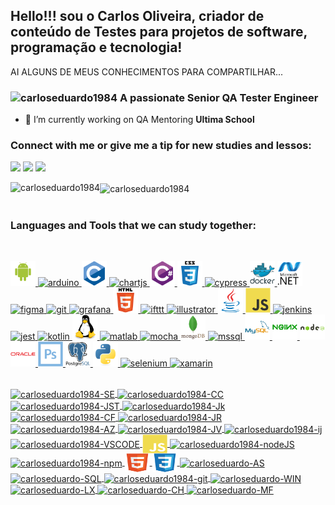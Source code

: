 ## Hello!!! sou o Carlos Oliveira, criador de conteúdo de Testes para projetos de software, programação e tecnologia!
AI ALGUNS DE MEUS CONHECIMENTOS PARA COMPARTILHAR...

<h3 align="left"> <img src="https://komarev.com/ghpvc/?username=carloseduardo1984&label=Profile%20views&color=0e75b6&style=flat" alt="carloseduardo1984" /> A passionate Senior QA Tester Engineer   </h3>

- 🔭 I’m currently working on QA Mentoring **Ultima School**

<h3 align="left">Connect with me or give me a tip for new studies and lessos:</h3>
<p align="left">
  <a href="https://www.youtube.com/@ceocampanhaeletronicaonlin8457"><img src="https://img.shields.io/badge/YouTube-FF0000?style=for-the-badge&logo=youtube&logoColor=white" target="_blank"></a>   
 <a href = "mailto:carloseduardo1984@gmail.com"><img src="https://img.shields.io/badge/-Gmail-%23333?style=for-the-badge&logo=gmail&logoColor=white" target="_blank"></a>
  <a href="https://www.linkedin.com/in/carlosoliveira1984/" target="_blank"><img src="https://img.shields.io/badge/-LinkedIn-%230077B5?style=for-the-badge&logo=linkedin&logoColor=white" target="_blank"></a>  
 </a>

</p> 


<img align="left" src="https://github-readme-stats.vercel.app/api/top-langs?username=carloseduardo1984&show_icons=true&locale=en&layout=compact" alt="carloseduardo1984" />
<p><img align="center" src="https://github-readme-stats.vercel.app/api?username=carloseduardo1984&show_icons=true&locale=en" alt="carloseduardo1984" />

<br>
</br>
<h3 align="left">Languages and Tools that we can study together:</h3> <br>
<p align="left"> <a href="https://developer.android.com" target="_blank" rel="noreferrer"> <img src="https://raw.githubusercontent.com/devicons/devicon/master/icons/android/android-original-wordmark.svg" alt="android" width="40" height="40"/> </a> <a href="https://www.arduino.cc/" target="_blank" rel="noreferrer"> <img src="https://cdn.worldvectorlogo.com/logos/arduino-1.svg" alt="arduino" width="40" height="40"/> </a> <a href="https://www.cprogramming.com/" target="_blank" rel="noreferrer"> <img src="https://raw.githubusercontent.com/devicons/devicon/master/icons/c/c-original.svg" alt="c" width="40" height="40"/> </a> <a href="https://www.chartjs.org" target="_blank" rel="noreferrer"> <img src="https://www.chartjs.org/media/logo-title.svg" alt="chartjs" width="40" height="40"/> </a> <a href="https://www.w3schools.com/cs/" target="_blank" rel="noreferrer"> <img src="https://raw.githubusercontent.com/devicons/devicon/master/icons/csharp/csharp-original.svg" alt="csharp" width="40" height="40"/> </a> <a href="https://www.w3schools.com/css/" target="_blank" rel="noreferrer"> <img src="https://raw.githubusercontent.com/devicons/devicon/master/icons/css3/css3-original-wordmark.svg" alt="css3" width="40" height="40"/> </a> <a href="https://www.cypress.io" target="_blank" rel="noreferrer"> <img src="https://raw.githubusercontent.com/simple-icons/simple-icons/6e46ec1fc23b60c8fd0d2f2ff46db82e16dbd75f/icons/cypress.svg" alt="cypress" width="40" height="40"/> </a> <a href="https://www.docker.com/" target="_blank" rel="noreferrer"> <img src="https://raw.githubusercontent.com/devicons/devicon/master/icons/docker/docker-original-wordmark.svg" alt="docker" width="40" height="40"/> </a> <a href="https://dotnet.microsoft.com/" target="_blank" rel="noreferrer"> <img src="https://raw.githubusercontent.com/devicons/devicon/master/icons/dot-net/dot-net-original-wordmark.svg" alt="dotnet" width="40" height="40"/> </a> <a href="https://www.figma.com/" target="_blank" rel="noreferrer"> <img src="https://www.vectorlogo.zone/logos/figma/figma-icon.svg" alt="figma" width="40" height="40"/> </a> <a href="https://git-scm.com/" target="_blank" rel="noreferrer"> <img src="https://www.vectorlogo.zone/logos/git-scm/git-scm-icon.svg" alt="git" width="40" height="40"/> </a> <a href="https://grafana.com" target="_blank" rel="noreferrer"> <img src="https://www.vectorlogo.zone/logos/grafana/grafana-icon.svg" alt="grafana" width="40" height="40"/> </a> <a href="https://www.w3.org/html/" target="_blank" rel="noreferrer"> <img src="https://raw.githubusercontent.com/devicons/devicon/master/icons/html5/html5-original-wordmark.svg" alt="html5" width="40" height="40"/> </a> <a href="https://ifttt.com/" target="_blank" rel="noreferrer"> <img src="https://www.vectorlogo.zone/logos/ifttt/ifttt-ar21.svg" alt="ifttt" width="40" height="40"/> </a> <a href="https://www.adobe.com/in/products/illustrator.html" target="_blank" rel="noreferrer"> <img src="https://www.vectorlogo.zone/logos/adobe_illustrator/adobe_illustrator-icon.svg" alt="illustrator" width="40" height="40"/> </a> <a href="https://www.java.com" target="_blank" rel="noreferrer"> <img src="https://raw.githubusercontent.com/devicons/devicon/master/icons/java/java-original.svg" alt="java" width="40" height="40"/> </a> <a href="https://developer.mozilla.org/en-US/docs/Web/JavaScript" target="_blank" rel="noreferrer"> <img src="https://raw.githubusercontent.com/devicons/devicon/master/icons/javascript/javascript-original.svg" alt="javascript" width="40" height="40"/> </a> <a href="https://www.jenkins.io" target="_blank" rel="noreferrer"> <img src="https://www.vectorlogo.zone/logos/jenkins/jenkins-icon.svg" alt="jenkins" width="40" height="40"/> </a> <a href="https://jestjs.io" target="_blank" rel="noreferrer"> <img src="https://www.vectorlogo.zone/logos/jestjsio/jestjsio-icon.svg" alt="jest" width="40" height="40"/> </a> <a href="https://kotlinlang.org" target="_blank" rel="noreferrer"> <img src="https://www.vectorlogo.zone/logos/kotlinlang/kotlinlang-icon.svg" alt="kotlin" width="40" height="40"/> </a> <a href="https://www.linux.org/" target="_blank" rel="noreferrer"> <img src="https://raw.githubusercontent.com/devicons/devicon/master/icons/linux/linux-original.svg" alt="linux" width="40" height="40"/> </a> <a href="https://www.mathworks.com/" target="_blank" rel="noreferrer"> <img src="https://upload.wikimedia.org/wikipedia/commons/2/21/Matlab_Logo.png" alt="matlab" width="40" height="40"/> </a> <a href="https://mochajs.org" target="_blank" rel="noreferrer"> <img src="https://www.vectorlogo.zone/logos/mochajs/mochajs-icon.svg" alt="mocha" width="40" height="40"/> </a> <a href="https://www.mongodb.com/" target="_blank" rel="noreferrer"> <img src="https://raw.githubusercontent.com/devicons/devicon/master/icons/mongodb/mongodb-original-wordmark.svg" alt="mongodb" width="40" height="40"/> </a> <a href="https://www.microsoft.com/en-us/sql-server" target="_blank" rel="noreferrer"> <img src="https://www.svgrepo.com/show/303229/microsoft-sql-server-logo.svg" alt="mssql" width="40" height="40"/> </a> <a href="https://www.mysql.com/" target="_blank" rel="noreferrer"> <img src="https://raw.githubusercontent.com/devicons/devicon/master/icons/mysql/mysql-original-wordmark.svg" alt="mysql" width="40" height="40"/> </a> <a href="https://www.nginx.com" target="_blank" rel="noreferrer"> <img src="https://raw.githubusercontent.com/devicons/devicon/master/icons/nginx/nginx-original.svg" alt="nginx" width="40" height="40"/> </a> <a href="https://nodejs.org" target="_blank" rel="noreferrer"> <img src="https://raw.githubusercontent.com/devicons/devicon/master/icons/nodejs/nodejs-original-wordmark.svg" alt="nodejs" width="40" height="40"/> </a> <a href="https://www.oracle.com/" target="_blank" rel="noreferrer"> <img src="https://raw.githubusercontent.com/devicons/devicon/master/icons/oracle/oracle-original.svg" alt="oracle" width="40" height="40"/> </a> <a href="https://www.photoshop.com/en" target="_blank" rel="noreferrer"> <img src="https://raw.githubusercontent.com/devicons/devicon/master/icons/photoshop/photoshop-line.svg" alt="photoshop" width="40" height="40"/> </a> <a href="https://www.postgresql.org" target="_blank" rel="noreferrer"> <img src="https://raw.githubusercontent.com/devicons/devicon/master/icons/postgresql/postgresql-original-wordmark.svg" alt="postgresql" width="40" height="40"/> </a> <a href="https://www.python.org" target="_blank" rel="noreferrer"> <img src="https://raw.githubusercontent.com/devicons/devicon/master/icons/python/python-original.svg" alt="python" width="40" height="40"/> </a> <a href="https://www.selenium.dev" target="_blank" rel="noreferrer"> <img src="https://raw.githubusercontent.com/detain/svg-logos/780f25886640cef088af994181646db2f6b1a3f8/svg/selenium-logo.svg" alt="selenium" width="40" height="40"/> </a> <a href="https://dotnet.microsoft.com/apps/xamarin" target="_blank" rel="noreferrer"> <img src="https://raw.githubusercontent.com/detain/svg-logos/780f25886640cef088af994181646db2f6b1a3f8/svg/xamarin.svg" alt="xamarin" width="40" height="40"/> </a> </p>

<div>
  <a href="https://https://www.linkedin.com/in/carlosoliveira1984/>
           
           - 🔭 For AUTOMATION TESTING PIPELINES AND AGILE PROJECTS
  
  <div style="display: inline_block"><br> 
  <img align="center" alt="carloseduardo1984-SE" height="30" width="40" src="https://cdn.jsdelivr.net/gh/devicons/devicon/icons/selenium/selenium-original.svg">
  <img align="center" alt="carloseduardo1984-CC" height="30" width="40" src="https://cdn.jsdelivr.net/gh/devicons/devicon/icons/cucumber/cucumber-plain.svg">
  <img align="center" alt="carloseduardo1984-JST" height="30" width="40" src="https://cdn.jsdelivr.net/gh/devicons/devicon/icons/jest/jest-plain.svg">
  <img align="center" alt="carloseduardo1984-Jk" height="30" width="40" src="https://cdn.jsdelivr.net/gh/devicons/devicon/icons/jenkins/jenkins-original.svg">
  <img align="center" alt="carloseduardo1984-CF" height="30" width="40" src="https://cdn.jsdelivr.net/gh/devicons/devicon/icons/confluence/confluence-original.svg">
  <img align="center" alt="carloseduardo1984-JR" height="30" width="40" src="https://cdn.jsdelivr.net/gh/devicons/devicon/icons/jira/jira-original-wordmark.svg">
  <img align="center" alt="carloseduardo1984-AZ" height="30" width="40" src="https://cdn.jsdelivr.net/gh/devicons/devicon/icons/azure/azure-original-wordmark.svg">
   <img align="center" alt="carloseduardo1984-JV" height="30" width="40" src="https://cdn.jsdelivr.net/gh/devicons/devicon/icons/java/java-plain-wordmark.svg">
  <img align="center" alt="carloseduardo1984-ij" height="30" width="40" src="https://cdn.jsdelivr.net/gh/devicons/devicon/icons/intellij/intellij-plain-wordmark.svg" />
          
  <img align="center" alt="carloseduardo1984-VSCODE" height="30" width="40" src="https://cdn.jsdelivr.net/gh/devicons/devicon/icons/vscode/vscode-original-wordmark.svg">
    <img align="center" alt="carloseduardo1984-JS" height="30" width="40" src="https://raw.githubusercontent.com/devicons/devicon/master/icons/javascript/javascript-plain.svg">
  <img align="center" alt="carloseduardo1984-nodeJS" height="30" width="40" src="https://cdn.jsdelivr.net/gh/devicons/devicon/icons/nodejs/nodejs-plain-wordmark.svg">
   <img align="center" alt="carloseduardo1984-npm" height="30" width="40" src="https://cdn.jsdelivr.net/gh/devicons/devicon/icons/npm/npm-original-wordmark.svg">
  
  <img align="center" alt="carloseduardo1984-HTML" height="30" width="40" src="https://raw.githubusercontent.com/devicons/devicon/master/icons/html5/html5-original.svg">
  <img align="center" alt="carloseduardo1984-CSS" height="30" width="40" src="https://raw.githubusercontent.com/devicons/devicon/master/icons/css3/css3-original.svg">
  <img align="center" alt="carloseduardo-AS" height="30" width="40" src="https://cdn.jsdelivr.net/gh/devicons/devicon/icons/androidstudio/androidstudio-original.svg">
  <img align="center" alt="carloseduardo-SQL" height="30" width="40" src="https://cdn.jsdelivr.net/gh/devicons/devicon/icons/mysql/mysql-plain-wordmark.svg">

  <img align="center" alt="carloseduardo1984-git" height="30" width="40" src="https://cdn.jsdelivr.net/gh/devicons/devicon/icons/git/git-plain-wordmark.svg">
  <img align="center" alt="carloseduardo-WIN" height="30" width="40" src="https://cdn.jsdelivr.net/gh/devicons/devicon/icons/windows8/windows8-original.svg" />
  <img align="center" alt="carloseduardo-LX" height="30" width="40" src="https://cdn.jsdelivr.net/gh/devicons/devicon/icons/linux/linux-original.svg" />
  <img align="center" alt="carloseduardo-CH" height="30" width="40" src="https://cdn.jsdelivr.net/gh/devicons/devicon/icons/chrome/chrome-original.svg" />
  <img align="center" alt="carloseduardo-MF" height="30" width="40" src="https://cdn.jsdelivr.net/gh/devicons/devicon/icons/firefox/firefox-original.svg" />                  
</div>
  
  ##
 


